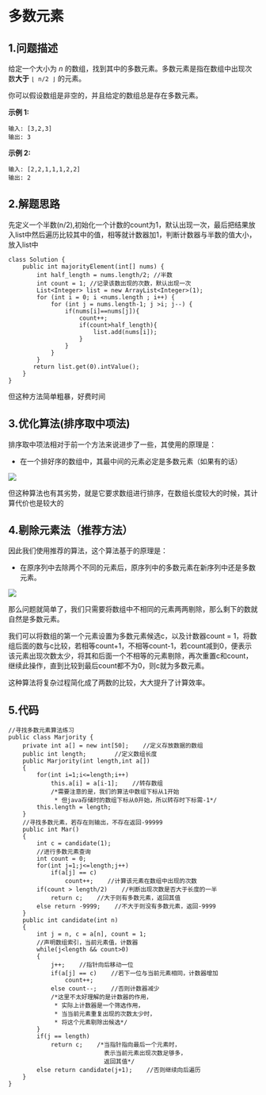 #  多数元素

## 1.问题描述

给定一个大小为 *n* 的数组，找到其中的多数元素。多数元素是指在数组中出现次数**大于** `⌊ n/2 ⌋` 的元素。

你可以假设数组是非空的，并且给定的数组总是存在多数元素。

**示例 1:**

```
输入: [3,2,3]
输出: 3
```

**示例 2:**

```
输入: [2,2,1,1,1,2,2]
输出: 2
```

## 2.解题思路

先定义一个半数(n/2),初始化一个计数的count为1，默认出现一次，最后把结果放入list中然后遍历比较其中的值，相等就计数器加1，判断计数器与半数的值大小，放入list中

```
class Solution {
    public int majorityElement(int[] nums) {
        int half_length = nums.length/2; //半数
        int count = 1; //记录该数出现的次数，默认出现一次
        List<Integer> list = new ArrayList<Integer>(1);
        for (int i = 0; i <nums.length ; i++) {
            for (int j = nums.length-1; j >i; j--) {
                if(nums[i]==nums[j]){
                    count++;
                    if(count>half_length){
                        list.add(nums[i]);
                    }
                }
            }
        }
       return list.get(0).intValue();
    }
}
```

但这种方法简单粗暴，好费时间

## 3.优化算法(排序取中项法)

排序取中项法相对于前一个方法来说进步了一些，其使用的原理是：

- 在一个排好序的数组中，其最中间的元素必定是多数元素（如果有的话）

![](https://img2018.cnblogs.com/blog/1514171/201811/1514171-20181101214455884-710934253.png)

但这种算法也有其劣势，就是它要求数组进行排序，在数组长度较大的时候，其计算代价也是较大的

## 4.剔除元素法（推荐方法）

因此我们使用推荐的算法，这个算法基于的原理是：

- 在原序列中去除两个不同的元素后，原序列中的多数元素在新序列中还是多数元素。

![](https://img2018.cnblogs.com/blog/1514171/201811/1514171-20181101215031165-84106846.png)

那么问题就简单了，我们只需要将数组中不相同的元素两两剔除，那么剩下的数就自然是多数元素。

我们可以将数组的第一个元素设置为多数元素候选c，以及计数器count = 1，将数组后面的数与c比较，若相等count+1，不相等count-1，若count减到0，便表示该元素出现次数太少，将其和后面一个不相等的元素剔除，再次重置c和count，继续此操作，直到比较到最后count都不为0，则c就为多数元素。

这种算法将复杂过程简化成了两数的比较，大大提升了计算效率。



## 5.代码

```
//寻找多数元素算法练习
public class Marjority {
    private int a[] = new int[50];    //定义存放数据的数组
    public int length;        //定义数组长度
    public Marjority(int length,int a[])
    {
        for(int i=1;i<=length;i++)
            this.a[i] = a[i-1];    //转存数组
            /*需要注意的是，我们的算法中数组下标从1开始
             * 但java存储时的数组下标从0开始，所以转存时下标需-1*/
        this.length = length;
    }
    //寻找多数元素，若存在则输出，不存在返回-99999
    public int Mar()
    {
        int c = candidate(1);
        //进行多数元素查询
        int count = 0;
        for(int j=1;j<=length;j++)
            if(a[j] == c)
                count++;    //计算该元素在数组中出现的次数
        if(count > length/2)    //判断出现次数是否大于长度的一半
            return c;    //大于则有多数元素，返回其值
        else return -9999;    //不大于则没有多数元素，返回-9999
    }
    public int candidate(int n)
    {
        int j = n, c = a[n], count = 1;
        //声明数组索引，当前元素值，计数器
        while(j<length && count>0)
        {
            j++;    //指针向后移动一位
            if(a[j] == c)    //若下一位与当前元素相同，计数器增加
                count++;
            else count--;    //否则计数器减少
            /*这里不太好理解的是计数器的作用，
             * 实际上计数器是一个筛选作用，
             * 当当前元素重复出现的次数太少时，
             * 将这个元素剔除出候选*/
        }
        if(j == length)
            return c;    /*当指针指向最后一个元素时，
                           表示当前元素出现次数足够多，
                           返回其值*/
        else return candidate(j+1);    //否则继续向后遍历
    }
}
```

